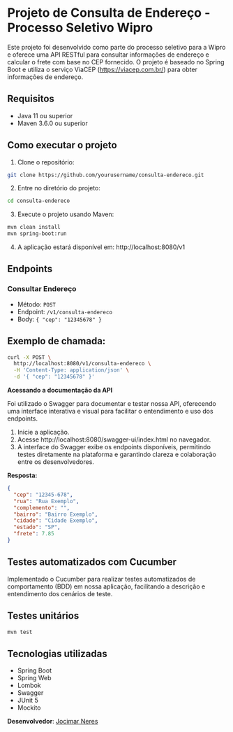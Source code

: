 # Projeto de Consulta de Endereço - Processo Seletivo Wipro

Este projeto foi desenvolvido como parte do processo seletivo para a Wipro e oferece uma API RESTful para consultar informações de endereço e calcular o frete com base no CEP fornecido. O projeto é baseado no Spring Boot e utiliza o serviço ViaCEP (https://viacep.com.br/) para obter informações de endereço.


## Requisitos

- Java 11 ou superior
- Maven 3.6.0 ou superior

## Como executar o projeto

1. Clone o repositório:

```bash
git clone https://github.com/yourusername/consulta-endereco.git
```


2. Entre no diretório do projeto:

```bash
cd consulta-endereco
```

3. Execute o projeto usando Maven:

```bash
mvn clean install
mvn spring-boot:run
```


4. A aplicação estará disponível em: http://localhost:8080/v1

## Endpoints

### Consultar Endereço

- Método: `POST`
- Endpoint: `/v1/consulta-endereco`
- Body: `{ "cep": "12345678" }`

## Exemplo de chamada:

```bash
curl -X POST \
  http://localhost:8080/v1/consulta-endereco \
  -H 'Content-Type: application/json' \
  -d '{ "cep": "12345678" }'
```

**Acessando a documentação da API**

Foi utilizado o Swagger para documentar e testar nossa API, oferecendo uma interface interativa e visual para facilitar o entendimento e uso dos endpoints.
1. Inicie a aplicação.
2. Acesse http://localhost:8080/swagger-ui/index.html no navegador.
3. A interface do Swagger exibe os endpoints disponíveis, permitindo testes diretamente na plataforma e garantindo clareza e colaboração entre os desenvolvedores.


**Resposta:**

```json
{
  "cep": "12345-678",
  "rua": "Rua Exemplo",
  "complemento": "",
  "bairro": "Bairro Exemplo",
  "cidade": "Cidade Exemplo",
  "estado": "SP",
  "frete": 7.85
}
```

## Testes automatizados com Cucumber
Implementado o Cucumber para realizar testes automatizados de comportamento (BDD) em nossa aplicação, facilitando a descrição e entendimento dos cenários de teste.

## Testes unitários
```bash
mvn test
```

## Tecnologias utilizadas
- Spring Boot
- Spring Web
- Lombok
- Swagger
- JUnit 5
- Mockito


**Desenvolvedor**: [Jocimar Neres](https://www.linkedin.com/in/jocimar-neres/)